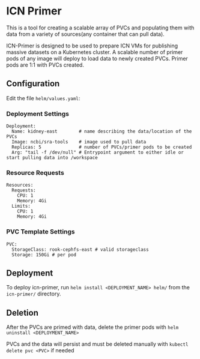 # ICN Primer

This is a tool for creating a scalable array of PVCs and populating them with data from a variety of sources(any container that can pull data).

ICN-Primer is designed to be used to prepare ICN VMs for publishing massive datasets on a Kubernetes cluster. A scalable number of primer pods of any image will deploy to load data to newly created PVCs. Primer pods are 1:1 with PVCs created.

## Configuration

Edit the file `helm/values.yaml`:

### Deployment Settings
```
Deployment:
  Name: kidney-east        # name describing the data/location of the PVCs
  Image: ncbi/sra-tools    # image used to pull data
  Replicas: 5              # number of PVCs/primer pods to be created
  Arg: "tail -f /dev/null" # Entrypoint argument to either idle or start pulling data into /workspace
```

### Resource Requests
```
Resources:
  Requests:
    CPU: 1
    Memory: 4Gi
  Limits:
    CPU: 1
    Memory: 4Gi
```
### PVC Template Settings
```
PVC:
  StorageClass: rook-cephfs-east # valid storageclass
  Storage: 150Gi # per pod
```

## Deployment

To deploy icn-primer, run `helm install <DEPLOYMENT_NAME> helm/` from the `icn-primer/` directory.

## Deletion

After the PVCs are primed with data, delete the primer pods with `helm uninstall <DEPLOYMENT_NAME>`

PVCs and the data will persist and must be deleted manually with `kubectl delete pvc <PVC>` if needed
